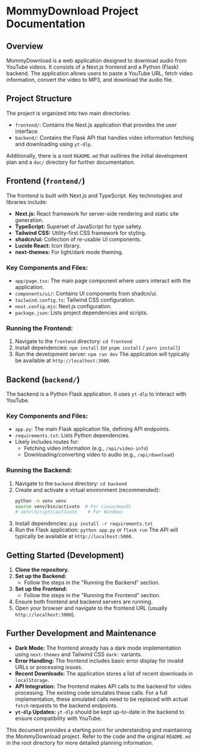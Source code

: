 # MommyDownload Project Documentation

## Overview

MommyDownload is a web application designed to download audio from YouTube videos. It consists of a Next.js frontend and a Python (Flask) backend. The application allows users to paste a YouTube URL, fetch video information, convert the video to MP3, and download the audio file.

## Project Structure

The project is organized into two main directories:

-   `frontend/`: Contains the Next.js application that provides the user interface.
-   `backend/`: Contains the Flask API that handles video information fetching and downloading using `yt-dlp`.

Additionally, there is a root `README.md` that outlines the initial development plan and a `doc/` directory for further documentation.

## Frontend (`frontend/`)

The frontend is built with Next.js and TypeScript. Key technologies and libraries include:

-   **Next.js:** React framework for server-side rendering and static site generation.
-   **TypeScript:** Superset of JavaScript for type safety.
-   **Tailwind CSS:** Utility-first CSS framework for styling.
-   **shadcn/ui:** Collection of re-usable UI components.
-   **Lucide React:** Icon library.
-   **next-themes:** For light/dark mode theming.

### Key Components and Files:

-   `app/page.tsx`: The main page component where users interact with the application.
-   `components/ui/`: Contains UI components from shadcn/ui.
-   `tailwind.config.ts`: Tailwind CSS configuration.
-   `next.config.mjs`: Next.js configuration.
-   `package.json`: Lists project dependencies and scripts.

### Running the Frontend:

1.  Navigate to the `frontend` directory: `cd frontend`
2.  Install dependencies: `npm install` (or `pnpm install` / `yarn install`)
3.  Run the development server: `npm run dev`
    The application will typically be available at `http://localhost:3000`.

## Backend (`backend/`)

The backend is a Python Flask application. It uses `yt-dlp` to interact with YouTube.

### Key Components and Files:

-   `app.py`: The main Flask application file, defining API endpoints.
-   `requirements.txt`: Lists Python dependencies.
-   Likely includes routes for:
    -   Fetching video information (e.g., `/api/video-info`)
    -   Downloading/converting video to audio (e.g., `/api/download`)

### Running the Backend:

1.  Navigate to the `backend` directory: `cd backend`
2.  Create and activate a virtual environment (recommended):
    ```bash
    python -m venv venv
    source venv/bin/activate  # For Linux/macOS
    # venv\Scripts\activate    # For Windows
    ```
3.  Install dependencies: `pip install -r requirements.txt`
4.  Run the Flask application: `python app.py` or `flask run`
    The API will typically be available at `http://localhost:5000`.

## Getting Started (Development)

1.  **Clone the repository.**
2.  **Set up the Backend:**
    -   Follow the steps in the "Running the Backend" section.
3.  **Set up the Frontend:**
    -   Follow the steps in the "Running the Frontend" section.
4.  Ensure both frontend and backend servers are running.
5.  Open your browser and navigate to the frontend URL (usually `http://localhost:3000`).

## Further Development and Maintenance

-   **Dark Mode:** The frontend already has a dark mode implementation using `next-themes` and Tailwind CSS `dark:` variants.
-   **Error Handling:** The frontend includes basic error display for invalid URLs or processing issues.
-   **Recent Downloads:** The application stores a list of recent downloads in `localStorage`.
-   **API Integration:** The frontend makes API calls to the backend for video processing. The existing code simulates these calls. For a full implementation, these simulated calls need to be replaced with actual `fetch` requests to the backend endpoints.
-   **`yt-dlp` Updates:** `yt-dlp` should be kept up-to-date in the backend to ensure compatibility with YouTube.

This document provides a starting point for understanding and maintaining the MommyDownload project.
Refer to the code and the original `README.md` in the root directory for more detailed planning information. 